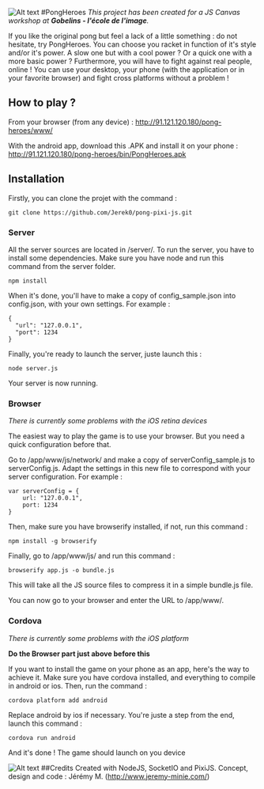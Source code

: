 [splash]: http://img15.hostingpics.net/pics/477214splash.png
[icon]: http://img15.hostingpics.net/pics/644112drawablexhdpiicon.png

![Alt text][splash]
#PongHeroes
*This project has been created for a JS Canvas workshop at __Gobelins - l'école de l'image__.*

If you like the original pong but feel a lack of a little something : do not hesitate, try PongHeroes. You can choose you racket in function of it's style and/or it's power. A slow one but with a cool power ? Or a quick one with a more basic power ?
Furthermore, you will have to fight against real people, online ! You can use your desktop, your phone (with the application or in your favorite browser) and fight cross platforms without a problem !

## How to play ?
From your browser (from any device) : http://91.121.120.180/pong-heroes/www/

With the android app, download this .APK and install it on your phone : http://91.121.120.180/pong-heroes/bin/PongHeroes.apk

## Installation
Firstly, you can clone the projet with the command :

    git clone https://github.com/Jerek0/pong-pixi-js.git
    
### Server
All the server sources are located in /server/. To run the server, you have to install some dependencies. Make sure you have node and run this command from the server folder.

    npm install
    
When it's done, you'll have to make a copy of config_sample.json into config.json, with your own settings. For example :

    {
      "url": "127.0.0.1",
      "port": 1234
    }

Finally, you're ready to launch the server, juste launch this :
    
    node server.js
    
Your server is now running.

### Browser
*There is currently some problems with the iOS retina devices*

The easiest way to play the game is to use your browser. But you need a quick configuration before that.

Go to /app/www/js/network/ and make a copy of serverConfig_sample.js to serverConfig.js. Adapt the settings in this new file to correspond with your server configuration. For example :

    var serverConfig = {
        url: "127.0.0.1",
        port: 1234
    }

Then, make sure you have browserify installed, if not, run this command : 

    npm install -g browserify
    
Finally, go to /app/www/js/ and run this command :

    browserify app.js -o bundle.js
    
This will take all the JS source files to compress it in a simple bundle.js file. 

You can now go to your browser and enter the URL to /app/www/.

### Cordova
*There is currently some problems with the iOS platform*

**Do the Browser part just above before this**

If you want to install the game on your phone as an app, here's the way to achieve it. Make sure you have cordova installed, and everything to compile in android or ios. Then, run the command :

    cordova platform add android
    
Replace android by ios if necessary. You're juste a step from the end, launch this command :

    cordova run android
    
And it's done ! The game should launch on you device

![Alt text][icon]
##Credits
Created with NodeJS, SocketIO and PixiJS.
Concept, design and code : Jérémy M. (http://www.jeremy-minie.com/)